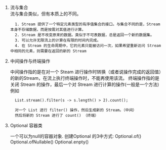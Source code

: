 1. 流与集合  
      流与集合类似，但有本质上的不同。
        
         1. Stream 提供了一个特定元素类型的有序值集合的接口。与集合不同的是，Stream 本身不存储数据，而是按需对其值进行计算。
         2. Stream 是不改变原来的数据。类似于不可表数据，总是返回一个新的数据集。
         3. 可以允许无限流上的计算在有限的时间内完成。
         4. 在 Stream 的生命周期中，它的元素只能被访问一次，如果希望重新访问 Stream 中相同的元素，则需要在返回的新的 Stream
2. 中间操作与终端操作
      
      中间操作指的是在对一个 Steam 进行操作时转换（或者说操作完成的返回值）的新的Stream，在流上执行终端操作时，不能再使用该流。
      终端操作指的是关闭 Stream 的操作，最后一个对 Stream 进行计算的操作(一般是一个方法) 
      例如
         
         List.stream().filter(s -> s.length() > 2).count();
         
         对一个 List 进行 filter() 操作，然后生成新的 Stream。（中间）
         然后将新的 Stream 进行了 count() （终端）
3. Optional 容器类

      一个可以为null的容器对象. 创建Optional 的3中方式:
         Optional.of()
         Optional.ofNullable()
         Optional.enpty()